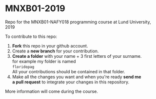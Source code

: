 # MNXB01-2019
Repo for the MNXB01-NAFY018 programming course at Lund University, 2019

To contribute to this repo:

1) **Fork** this repo in your github account.
2) Create a **new branch** for your contribution.
3) **Create a folder** with your name + 3 first letters of your surname.  
   for example my folder is named   
    `floridopag`  
   All your contributions should be contained in that folder.
4) Make all the changes you want and when you're ready **send me  
   a pull request** to integrate your changes in this repository.

More information will come during the course.
   
